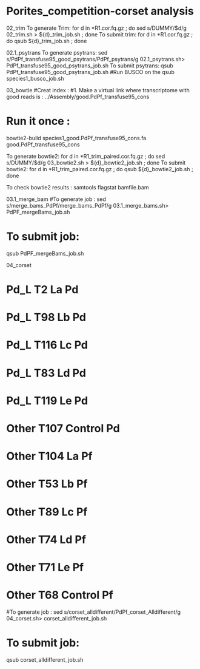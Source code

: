 # Porites_competition-corset analysis

02_trim
To generate Trim:
for d in *R1.cor.fq.gz ; do sed s/DUMMY/$d/g 02_trim.sh > ${d}_trim_job.sh ; done
To submit trim:
for d in *R1.cor.fq.gz ; do qsub ${d}_trim_job.sh ; done

02.1_psytrans
To generate psytrans:
sed s/PdPf_transfuse95_good_psytrans/PdPf_psytrans/g 02.1_psytrans.sh> PdPf_transfuse95_good_psytrans_job.sh
To submit psytrans:
qsub PdPf_transfuse95_good_psytrans_job.sh
#Run BUSCO on the 
qsub species1_busco_job.sh 



03_bowtie
#Creat index : 
#1. Make a virtual link where transcriptome with good reads is : ../Assembly/good.PdPf_transfuse95_cons
# Run it once :
bowtie2-build species1_good.PdPf_transfuse95_cons.fa good.PdPf_transfuse95_cons

To generate bowtie2:
for d in *R1_trim_paired.cor.fq.gz ; do sed s/DUMMY/$d/g 03_bowtie2.sh > ${d}_bowtie2_job.sh ; done
To submit bowtie2:
for d in *R1_trim_paired.cor.fq.gz ; do qsub ${d}_bowtie2_job.sh ; done

To check bowtie2 results : samtools flagstat bamfile.bam

03.1_merge_bam
#To generate job : 
sed s/merge_bams_PdPf/merge_bams_PdPf/g 03.1_merge_bams.sh> PdPF_mergeBams_job.sh
# To submit job:
qsub PdPF_mergeBams_job.sh



04_corset
# Pd_L	T2	 La	     Pd
# Pd_L	T98	 Lb	     Pd
# Pd_L	T116 Lc	     Pd
# Pd_L	T83	 Ld	     Pd
# Pd_L	T119 Le	     Pd
# Other T107 Control Pd
# Other	T104 La	     Pf
# Other	T53	 Lb	     Pf
# Other	T89	 Lc	     Pf
# Other	T74	 Ld	     Pf
# Other	T71	 Le	     Pf
# Other T68  Control Pf

#To generate job : 
sed s/corset_alldifferent/PdPf_corset_Alldifferent/g 04_corset.sh> corset_alldifferent_job.sh
# To submit job:
qsub corset_alldifferent_job.sh 